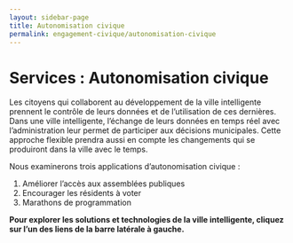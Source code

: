 ```yaml
---
layout: sidebar-page
title: Autonomisation civique
permalink: engagement-civique/autonomisation-civique
---
```

# Services : Autonomisation civique

Les citoyens qui collaborent au développement de la ville intelligente prennent le contrôle de leurs données et de l’utilisation de ces dernières. Dans une ville intelligente, l’échange de leurs données en temps réel avec l’administration leur permet de participer aux décisions municipales. Cette approche flexible prendra aussi en compte les changements qui se produiront dans la ville avec le temps. 

Nous examinerons trois applications d’autonomisation civique :
1. Améliorer l’accès aux assemblées publiques 
2. Encourager les résidents à voter 
3. Marathons de programmation

**Pour explorer les solutions et technologies de la ville intelligente, cliquez sur l’un des liens de la barre latérale à gauche.**

